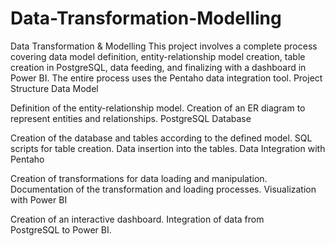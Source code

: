 # Data-Transformation-Modelling
Data Transformation & Modelling
This project involves a complete process covering data model definition, entity-relationship model creation, table creation in PostgreSQL, data feeding, and finalizing with a dashboard in Power BI. The entire process uses the Pentaho data integration tool.
Project Structure
Data Model

Definition of the entity-relationship model.
Creation of an ER diagram to represent entities and relationships.
PostgreSQL Database

Creation of the database and tables according to the defined model.
SQL scripts for table creation.
Data insertion into the tables.
Data Integration with Pentaho

Creation of transformations for data loading and manipulation.
Documentation of the transformation and loading processes.
Visualization with Power BI

Creation of an interactive dashboard.
Integration of data from PostgreSQL to Power BI.
